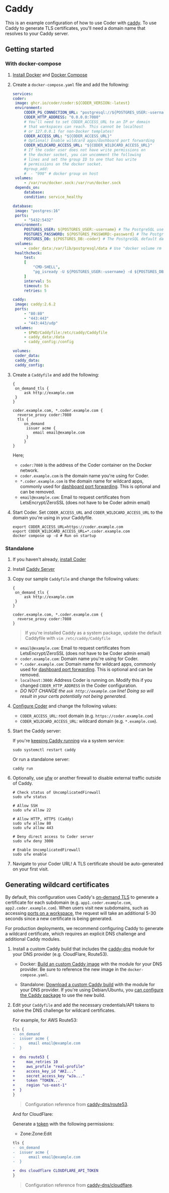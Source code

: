 # Caddy

This is an example configuration of how to use Coder with
[caddy](https://caddyserver.com/docs). To use Caddy to generate TLS
certificates, you'll need a domain name that resolves to your Caddy server.

## Getting started

### With docker-compose

1. [Install Docker](https://docs.docker.com/engine/install/) and
   [Docker Compose](https://docs.docker.com/compose/install/)

2. Create a `docker-compose.yaml` file and add the following:

   ```yaml
   services:
   coder:
   	image: ghcr.io/coder/coder:${CODER_VERSION:-latest}
   	environment:
   		CODER_PG_CONNECTION_URL: "postgresql://${POSTGRES_USER:-username}:${POSTGRES_PASSWORD:-password}@database/${POSTGRES_DB:-coder}?sslmode=disable"
   		CODER_HTTP_ADDRESS: "0.0.0.0:7080"
   		# You'll need to set CODER_ACCESS_URL to an IP or domain
   		# that workspaces can reach. This cannot be localhost
   		# or 127.0.0.1 for non-Docker templates!
   		CODER_ACCESS_URL: "${CODER_ACCESS_URL}"
   		# Optional) Enable wildcard apps/dashboard port forwarding
   		CODER_WILDCARD_ACCESS_URL: "${CODER_WILDCARD_ACCESS_URL}"
   		# If the coder user does not have write permissions on
   		# the docker socket, you can uncomment the following
   		# lines and set the group ID to one that has write
   		# permissions on the docker socket.
   		#group_add:
   		#  - "998" # docker group on host
   	volumes:
   		- /var/run/docker.sock:/var/run/docker.sock
   	depends_on:
   		database:
   		condition: service_healthy

   database:
   	image: "postgres:16"
   	ports:
   		- "5432:5432"
   	environment:
   		POSTGRES_USER: ${POSTGRES_USER:-username} # The PostgreSQL user (useful to connect to the database)
   		POSTGRES_PASSWORD: ${POSTGRES_PASSWORD:-password} # The PostgreSQL password (useful to connect to the database)
   		POSTGRES_DB: ${POSTGRES_DB:-coder} # The PostgreSQL default database (automatically created at first launch)
   	volumes:
   		- coder_data:/var/lib/postgresql/data # Use "docker volume rm coder_coder_data" to reset Coder
   	healthcheck:
   		test:
   		[
   			"CMD-SHELL",
   			"pg_isready -U ${POSTGRES_USER:-username} -d ${POSTGRES_DB:-coder}",
   		]
   		interval: 5s
   		timeout: 5s
   		retries: 5

   caddy:
   	image: caddy:2.6.2
   	ports:
   		- "80:80"
   		- "443:443"
   		- "443:443/udp"
   	volumes:
   		- $PWD/Caddyfile:/etc/caddy/Caddyfile
   		- caddy_data:/data
   		- caddy_config:/config

   volumes:
   	coder_data:
   	caddy_data:
   	caddy_config:
   ```

3. Create a `Caddyfile` and add the following:

   ```caddyfile
   {
   	on_demand_tls {
   		ask http://example.com
   	}
   }

   coder.example.com, *.coder.example.com {
     reverse_proxy coder:7080
     tls {
       	on_demand
         issuer acme {
            email email@example.com
         }
     	}
   }
   ```

   Here;

   - `coder:7080` is the address of the Coder container on the Docker network.
   - `coder.example.com` is the domain name you're using for Coder.
   - `*.coder.example.com` is the domain name for wildcard apps, commonly used
     for [dashboard port forwarding](../admin/networking/port-forwarding.md).
     This is optional and can be removed.
   - `email@example.com`: Email to request certificates from LetsEncrypt/ZeroSSL
     (does not have to be Coder admin email)

4. Start Coder. Set `CODER_ACCESS_URL` and `CODER_WILDCARD_ACCESS_URL` to the
   domain you're using in your Caddyfile.

   ```shell
   export CODER_ACCESS_URL=https://coder.example.com
   export CODER_WILDCARD_ACCESS_URL=*.coder.example.com
   docker compose up -d # Run on startup
   ```

### Standalone

1. If you haven't already, [install Coder](../install/index.md)

2. Install [Caddy Server](https://caddyserver.com/docs/install)

3. Copy our sample `Caddyfile` and change the following values:

   ```caddyfile
   {
   	on_demand_tls {
   		ask http://example.com
   	}
   }

   coder.example.com, *.coder.example.com {
     reverse_proxy coder:7080
   }
   ```

   > If you're installed Caddy as a system package, update the default Caddyfile
   > with `vim /etc/caddy/Caddyfile`

   - `email@example.com`: Email to request certificates from LetsEncrypt/ZeroSSL
     (does not have to be Coder admin email)
   - `coder.example.com`: Domain name you're using for Coder.
   - `*.coder.example.com`: Domain name for wildcard apps, commonly used for
     [dashboard port forwarding](../admin/networking/port-forwarding.md). This
     is optional and can be removed.
   - `localhost:3000`: Address Coder is running on. Modify this if you changed
     `CODER_HTTP_ADDRESS` in the Coder configuration.
   - _DO NOT CHANGE the `ask http://example.com` line! Doing so will result in
     your certs potentially not being generated._

4. [Configure Coder](../admin/setup/index.md) and change the following values:

   - `CODER_ACCESS_URL`: root domain (e.g. `https://coder.example.com`)
   - `CODER_WILDCARD_ACCESS_URL`: wildcard domain (e.g. `*.example.com`).

5. Start the Caddy server:

   If you're [keeping Caddy running](https://caddyserver.com/docs/running) via a
   system service:

   ```shell
   sudo systemctl restart caddy
   ```

   Or run a standalone server:

   ```shell
   caddy run
   ```

6. Optionally, use [ufw](https://wiki.ubuntu.com/UncomplicatedFirewall) or
   another firewall to disable external traffic outside of Caddy.

   ```shell
   # Check status of UncomplicatedFirewall
   sudo ufw status

   # Allow SSH
   sudo ufw allow 22

   # Allow HTTP, HTTPS (Caddy)
   sudo ufw allow 80
   sudo ufw allow 443

   # Deny direct access to Coder server
   sudo ufw deny 3000

   # Enable UncomplicatedFirewall
   sudo ufw enable
   ```

7. Navigate to your Coder URL! A TLS certificate should be auto-generated on
   your first visit.

## Generating wildcard certificates

By default, this configuration uses Caddy's
[on-demand TLS](https://caddyserver.com/docs/caddyfile/options#on-demand-tls) to
generate a certificate for each subdomain (e.g. `app1.coder.example.com`,
`app2.coder.example.com`). When users visit new subdomains, such as accessing
[ports on a workspace](../admin/networking/port-forwarding.md), the request will
take an additional 5-30 seconds since a new certificate is being generated.

For production deployments, we recommend configuring Caddy to generate a
wildcard certificate, which requires an explicit DNS challenge and additional
Caddy modules.

1. Install a custom Caddy build that includes the
   [caddy-dns](https://github.com/caddy-dns) module for your DNS provider (e.g.
   CloudFlare, Route53).

   - Docker:
     [Build an custom Caddy image](https://github.com/docker-library/docs/tree/master/caddy#adding-custom-caddy-modules)
     with the module for your DNS provider. Be sure to reference the new image
     in the `docker-compose.yaml`.

   - Standalone:
     [Download a custom Caddy build](https://caddyserver.com/download) with the
     module for your DNS provider. If you're using Debian/Ubuntu, you
     [can configure the Caddy package](https://caddyserver.com/docs/build#package-support-files-for-custom-builds-for-debianubunturaspbian)
     to use the new build.

2. Edit your `Caddyfile` and add the necessary credentials/API tokens to solve
   the DNS challenge for wildcard certificates.

   For example, for AWS Route53:

   ```diff
   tls {
   -  on_demand
   -  issuer acme {
   -      email email@example.com
   -  }

   +  dns route53 {
   +     max_retries 10
   +     aws_profile "real-profile"
   +     access_key_id "AKI..."
   +     secret_access_key "wJa..."
   +     token "TOKEN..."
   +     region "us-east-1"
   +  }
   }
   ```

   > Configuration reference from
   > [caddy-dns/route53](https://github.com/caddy-dns/route53).

   And for CloudFlare:

   Generate a
   [token](https://developers.cloudflare.com/fundamentals/api/get-started/create-token)
   with the following permissions:

   - Zone:Zone:Edit

   ```diff
   tls {
   -  on_demand
   -  issuer acme {
   -      email email@example.com
   -  }

   +  dns cloudflare CLOUDFLARE_API_TOKEN
   }
   ```

   > Configuration reference from
   > [caddy-dns/cloudflare](https://github.com/caddy-dns/cloudflare).

